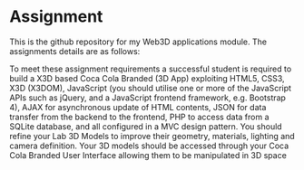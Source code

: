 # Assignment
This is the github repository for my Web3D applications module. The assignments details are as follows:

To meet these assignment requirements a successful student is required to build a X3D based Coca Cola Branded (3D App) exploiting HTML5,
CSS3, X3D (X3DOM), JavaScript (you should utilise one or more of the JavaScript APIs such as jQuery, and a JavaScript frontend framework, 
e.g. Bootstrap 4), AJAX for asynchronous update of HTML contents, JSON for data transfer from the backend to the frontend, PHP to access 
data from a SQLite database, and all configured in a MVC design pattern. You should refine your Lab 3D Models to improve their geometry, 
materials, lighting and camera definition. Your 3D models should be accessed through your Coca Cola Branded User Interface allowing them 
to be manipulated in 3D space
